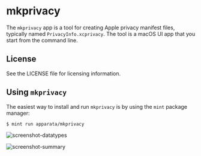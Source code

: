 
# mkprivacy

The `mkprivacy` app is a tool for creating Apple privacy manifest files, typically named `PrivacyInfo.xcprivacy`. The tool is a macOS UI app that you start from the command line. 

## License

See the LICENSE file for licensing information.

## Using `mkprivacy`

The easiest way to install and run `mkprivacy` is by using the `mint` package manager:

```bash
$ mint run apparata/mkprivacy
```

![screenshot-datatypes](https://github.com/user-attachments/assets/9aed5afa-8f93-4a72-ad6a-1a31e12e5a20)

![screenshot-summary](https://github.com/user-attachments/assets/7d17fd9e-a764-4400-b322-5935ff9faff2)
